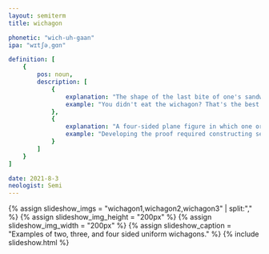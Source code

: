 ```yaml
---
layout: semiterm
title: wichagon

phonetic: "wich-uh-gaan"
ipa: "wɪtʃəˌgɑn"

definition: [
	{
		pos: noun,
		description: [
			{
				explanation: "The shape of the last bite of one's sandwich.",
				example: "You didn't eat the wichagon? That's the best part!"
			},
			{
				explanation: "A four-sided plane figure in which one or more sides concavely follows an arc of a circle.",
				example: "Developing the proof required constructing several wichagons on Anand's computer."
			}
		]
	}
]

date: 2021-8-3
neologist: Semi
---
```


{% assign slideshow_imgs = "wichagon1,wichagon2,wichagon3" | split:"," %}
{% assign slideshow_img_height = "200px" %}
{% assign slideshow_img_width = "200px" %}
{% assign slideshow_caption = "Examples of two, three, and four sided uniform wichagons." %}
{% include slideshow.html %}
